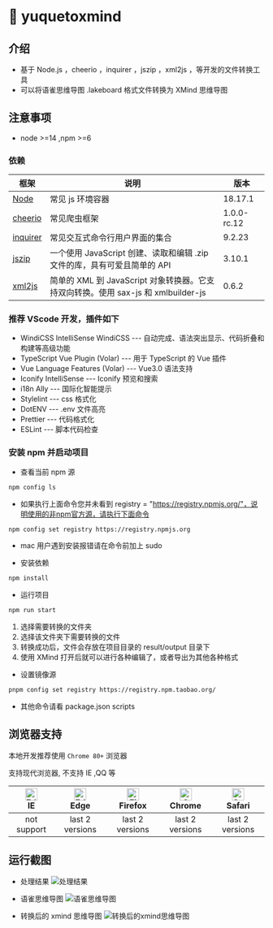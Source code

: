 # 🌈 yuquetoxmind

## 介绍

- 基于 Node.js ，cheerio ，inquirer ，jszip ，xml2js ，等开发的文件转换工具
- 可以将语雀思维导图 .lakeboard 格式文件转换为 XMind 思维导图

## 注意事项

- node >=14 ,npm >=6

### 依赖

| 框架                                                | 说明                                                                              | 版本        |
| --------------------------------------------------- | --------------------------------------------------------------------------------- | ----------- |
| [Node](https://nodejs.org/en)                       | 常见 js 环境容器                                                                  | 18.17.1     |
| [cheerio](https://www.npmjs.com/package/cheerio)    | 常见爬虫框架                                                                      | 1.0.0-rc.12 |
| [inquirer ](https://www.npmjs.com/package/inquirer) | 常见交互式命令行用户界面的集合                                                    | 9.2.23      |
| [jszip ](https://www.npmjs.com/package/jszip)       | 一个使用 JavaScript 创建、读取和编辑 .zip 文件的库，具有可爱且简单的 API          | 3.10.1      |
| [xml2js ](https://www.npmjs.com/package/xml2js)     | 简单的 XML 到 JavaScript 对象转换器。它支持双向转换。使用 sax-js 和 xmlbuilder-js | 0.6.2       |

### 推荐 VScode 开发，插件如下

- WindiCSS IntelliSense WindiCSS --- 自动完成、语法突出显示、代码折叠和构建等高级功能
- TypeScript Vue Plugin (Volar) --- 用于 TypeScript 的 Vue 插件
- Vue Language Features (Volar) --- Vue3.0 语法支持
- Iconify IntelliSense --- Iconify 预览和搜索
- i18n Ally --- 国际化智能提示
- Stylelint --- css 格式化
- DotENV --- .env 文件高亮
- Prettier --- 代码格式化
- ESLint --- 脚本代码检查

### 安装 npm 并启动项目

- 查看当前 npm 源

```bash
npm config ls
```

- 如果执行上面命令您并未看到 registry = "https://registry.npmjs.org/"，说明使用的非npm官方源，请执行下面命令

```bash
npm config set registry https://registry.npmjs.org
```

- mac 用户遇到安装报错请在命令前加上 sudo

- 安装依赖

```bash
npm install
```

- 运行项目

```bash
npm run start
```

1. 选择需要转换的文件夹
2. 选择该文件夹下需要转换的文件
3. 转换成功后，文件会存放在项目目录的 result/output 目录下
4. 使用 XMind 打开后就可以进行各种编辑了，或者导出为其他各种格式

- 设置镜像源

```bash
pnpm config set registry https://registry.npm.taobao.org/
```

- 其他命令请看 package.json scripts

## 浏览器支持

本地开发推荐使用 `Chrome 80+` 浏览器

支持现代浏览器, 不支持 IE ,QQ 等

| [<img src="https://raw.githubusercontent.com/alrra/browser-logos/master/src/archive/internet-explorer_9-11/internet-explorer_9-11_48x48.png" alt=" Edge" width="24px" height="24px" />](http://godban.github.io/browsers-support-badges/)</br>IE | [<img src="https://raw.githubusercontent.com/alrra/browser-logos/master/src/edge/edge_48x48.png" alt=" Edge" width="24px" height="24px" />](http://godban.github.io/browsers-support-badges/)</br>Edge | [<img src="https://raw.githubusercontent.com/alrra/browser-logos/master/src/firefox/firefox_48x48.png" alt="Firefox" width="24px" height="24px" />](http://godban.github.io/browsers-support-badges/)</br>Firefox | [<img src="https://raw.githubusercontent.com/alrra/browser-logos/master/src/chrome/chrome_48x48.png" alt="Chrome" width="24px" height="24px" />](http://godban.github.io/browsers-support-badges/)</br>Chrome | [<img src="https://raw.githubusercontent.com/alrra/browser-logos/master/src/safari/safari_48x48.png" alt="Safari" width="24px" height="24px" />](http://godban.github.io/browsers-support-badges/)</br>Safari |
| :----------------------------------------------------------------------------------------------------------------------------------------------------------------------------------------------------------------------------------------------: | :----------------------------------------------------------------------------------------------------------------------------------------------------------------------------------------------------: | :---------------------------------------------------------------------------------------------------------------------------------------------------------------------------------------------------------------: | :-----------------------------------------------------------------------------------------------------------------------------------------------------------------------------------------------------------: | :-----------------------------------------------------------------------------------------------------------------------------------------------------------------------------------------------------------: |
|                                                                                                                   not support                                                                                                                    |                                                                                            last 2 versions                                                                                             |                                                                                                  last 2 versions                                                                                                  |                                                                                                last 2 versions                                                                                                |                                                                                                last 2 versions                                                                                                |

## 运行截图

- 处理结果
  <img src="https://ossk.cc/file/a1a03ca58ffa05c59bed7.jpg" alt="处理结果">

- 语雀思维导图
  <img src="https://ossk.cc/file/c4ef651923549858bf515.jpg" alt="语雀思维导图">

- 转换后的 xmind 思维导图
  <img src="https://ossk.cc/file/47445aed16d3fb121ef4e.jpg" alt="转换后的xmind思维导图">
